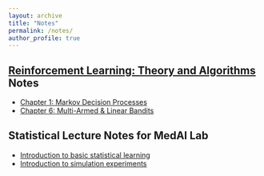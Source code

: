 ```yaml
---
layout: archive
title: "Notes"
permalink: /notes/
author_profile: true
---
```

## [Reinforcement Learning: Theory and Algorithms](https://rltheorybook.github.io/) Notes
* [Chapter 1: Markov Decision Processes]()
* [Chapter 6: Multi-Armed & Linear Bandits]()

## Statistical Lecture Notes for MedAI Lab
* [Introduction to basic statistical learning]()
* [Introduction to simulation experiments]() 
